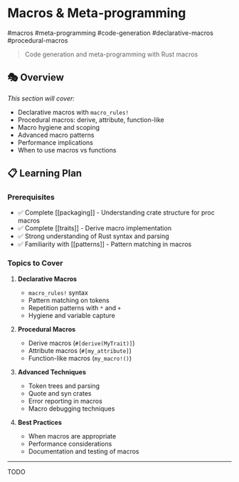 # Macros & Meta-programming

#macros #meta-programming #code-generation #declarative-macros #procedural-macros

> Code generation and meta-programming with Rust macros

## 🎭 Overview

*This section will cover:*
- Declarative macros with `macro_rules!`
- Procedural macros: derive, attribute, function-like
- Macro hygiene and scoping
- Advanced macro patterns
- Performance implications
- When to use macros vs functions

## 📋 Learning Plan

### Prerequisites
- ✅ Complete [[packaging]] - Understanding crate structure for proc macros
- ✅ Complete [[traits]] - Derive macro implementation
- ✅ Strong understanding of Rust syntax and parsing
- ✅ Familiarity with [[patterns]] - Pattern matching in macros

### Topics to Cover
1. **Declarative Macros**
   - `macro_rules!` syntax
   - Pattern matching on tokens
   - Repetition patterns with `*` and `+`
   - Hygiene and variable capture

2. **Procedural Macros**
   - Derive macros (`#[derive(MyTrait)]`)
   - Attribute macros (`#[my_attribute]`)
   - Function-like macros (`my_macro!()`)

3. **Advanced Techniques**
   - Token trees and parsing
   - Quote and syn crates
   - Error reporting in macros
   - Macro debugging techniques

4. **Best Practices**
   - When macros are appropriate
   - Performance considerations
   - Documentation and testing of macros

---

TODO

